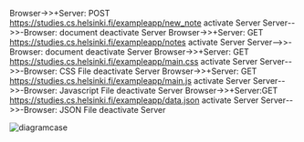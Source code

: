 Browser->>+Server: POST https://studies.cs.helsinki.fi/exampleapp/new_note
activate Server
Server-->>-Browser: document
deactivate Server
Browser->>+Server: GET https://studies.cs.helsinki.fi/exampleapp/notes
activate Server
Server-->>-Browser: document
deactivate Server
Browser->>+Server: GET https://studies.cs.helsinki.fi/exampleapp/main.css
activate Server
Server-->>-Browser: CSS File
deactivate Server
Browser->>+Server: GET https://studies.cs.helsinki.fi/exampleapp/main.js
activate Server
Server-->>-Browser: Javascript File
deactivate Server
Browser->>+Server:GET https://studies.cs.helsinki.fi/exampleapp/data.json
activate Server
Server-->>-Browser: JSON File
deactivate Server

![diagramcase](https://github.com/paulohsousa/FullstackOpen/assets/20420330/5da926a3-10de-42df-a4fb-a91d109e8ce3)
